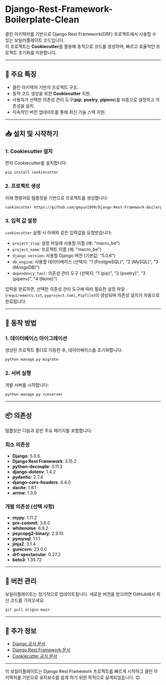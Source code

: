 # Django-Rest-Framework-Boilerplate-Clean

클린 아키텍처를 기반으로 Django Rest Framework(DRF) 프로젝트에서 사용할 수 있는 보일러플레이트 코드입니다.  
이 프로젝트는 **Cookiecutter**를 활용해 동적으로 코드를 생성하며, 빠르고 효율적인 프로젝트 초기화를 지원합니다.

---

## 🔧 주요 특징

- 클린 아키텍처 기반의 프로젝트 구조.
- 동적 코드 생성을 위한 **Cookiecutter** 지원.
- 사용자가 선택한 의존성 관리 도구(**pip**, **poetry**, **pipenv**)를 자동으로 설정하고 의존성을 설치.
- 지속적인 버전 업데이트를 통해 최신 기술 스택 지원.

---

## 📥 설치 및 시작하기

### 1. Cookiecutter 설치

먼저 Cookiecutter를 설치합니다:

```bash
pip install cookiecutter
```

### 2. 프로젝트 생성

아래 명령어로 템플릿을 기반으로 프로젝트를 생성합니다:

```bash
cookiecutter https://github.com/gmyun1999/Django-Rest-Framework-Boilerplate-Clean.git
```

### 3. 입력 값 설정

`cookiecutter` 실행 시 아래와 같은 입력값을 요청받습니다:

- `project_slug`: 설정 파일에 사용할 이름 (예: "macro_be")
- `project_name`: 프로젝트 이름 (예: "macro_be")
- `django_version`: 사용할 Django 버전 (기본값: "5.0.6")
- `db_engine`: 사용할 데이터베이스 (선택지: "1 (PostgreSQL)", "2 (MySQL)", "3 (MongoDB)")
- `dependency_tool`: 의존성 관리 도구 (선택지: "1 (pip)", "2 (poetry)", "3 (pipenv)", "4 (None)")

입력을 완료하면, 선택한 의존성 관리 도구에 따라 필요한 설정 파일(`requirements.txt`, `pyproject.toml`, `Pipfile`)이 생성되며 의존성 설치가 자동으로 완료됩니다.

---

## 🚀 동작 방법

### 1. 데이터베이스 마이그레이션

생성된 프로젝트 폴더로 이동한 후, 데이터베이스를 초기화합니다:

```bash
python manage.py migrate
```

### 2. 서버 실행

개발 서버를 시작합니다:

```bash
python manage.py runserver
```

---

## 📦 의존성

템플릿은 다음과 같은 주요 패키지를 포함합니다:

### 최소 의존성

- **Django**: 5.0.6
- **Django Rest Framework**: 3.15.2
- **python-decouple**: 0.11.2
- **django-dotenv**: 1.4.2
- **pydantic**: 2.7.4
- **django-cors-headers**: 4.4.0
- **dacite**: 1.8.1
- **arrow**: 1.3.0

### 개발 의존성 (선택 사항)

- **mypy**: 1.11.2
- **pre-commit**: 3.8.0
- **whitenoise**: 6.8.2
- **psycopg2-binary**: 2.9.10
- **pymysql**: 1.1.1
- **jinja2**: 3.1.4
- **gunicorn**: 23.0.0
- **drf-spectacular**: 0.27.2
- **boto3**: 1.35.72

---

## 🔄 버전 관리

보일러플레이트는 정기적으로 업데이트됩니다. 새로운 버전을 받으려면 GitHub에서 최신 코드를 가져오세요:

```bash
git pull origin main
```

---

## 📖 추가 정보

- [Django 공식 문서](https://docs.djangoproject.com/)
- [Django Rest Framework 문서](https://www.django-rest-framework.org/)
- [Cookiecutter 공식 문서](https://cookiecutter.readthedocs.io/)

---

이 보일러플레이트는 Django Rest Framework 프로젝트를 빠르게 시작하고 클린 아키텍처를 기반으로 유지보수를 쉽게 하기 위한 목적으로 설계되었습니다. 😊
